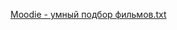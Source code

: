 [Moodie - умный подбор фильмов.txt](https://github.com/user-attachments/files/20542879/Moodie.-.txt)
